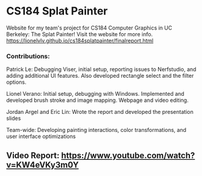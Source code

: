 # CS184 Splat Painter
Website for my team's project for CS184 Computer Graphics in UC Berkeley: The Splat Painter! Visit the website for more info.
https://lionelvlv.github.io/cs184splatpainter/finalreport.html

### Contributions:
Patrick Le: Debugging Viser, initial setup, reporting issues to Nerfstudio, and adding additional UI features. Also developed rectangle select and the filter options.

Lionel Verano: Initial setup, debugging with Windows. Implemented and developed brush stroke and image mapping. Webpage and video editing.

Jordan Argel and Eric Lin: Wrote the report and developed the presentation slides

Team-wide: Developing painting interactions, color transformations, and user interface optimizations

## Video Report: https://www.youtube.com/watch?v=KW4eVKy3m0Y
